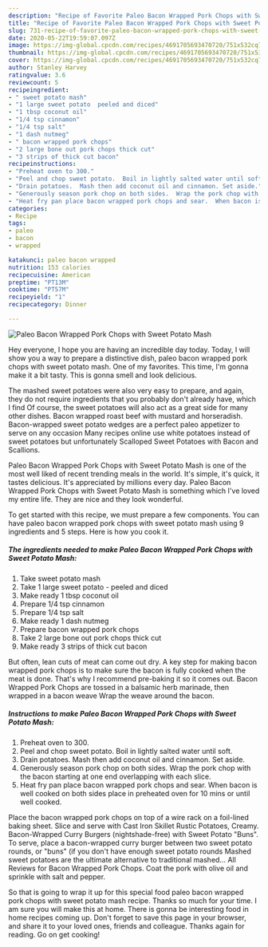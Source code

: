 ```yaml
---
description: "Recipe of Favorite Paleo Bacon Wrapped Pork Chops with Sweet Potato Mash"
title: "Recipe of Favorite Paleo Bacon Wrapped Pork Chops with Sweet Potato Mash"
slug: 731-recipe-of-favorite-paleo-bacon-wrapped-pork-chops-with-sweet-potato-mash
date: 2020-05-22T19:59:07.097Z
image: https://img-global.cpcdn.com/recipes/4691705693470720/751x532cq70/paleo-bacon-wrapped-pork-chops-with-sweet-potato-mash-recipe-main-photo.jpg
thumbnail: https://img-global.cpcdn.com/recipes/4691705693470720/751x532cq70/paleo-bacon-wrapped-pork-chops-with-sweet-potato-mash-recipe-main-photo.jpg
cover: https://img-global.cpcdn.com/recipes/4691705693470720/751x532cq70/paleo-bacon-wrapped-pork-chops-with-sweet-potato-mash-recipe-main-photo.jpg
author: Stanley Harvey
ratingvalue: 3.6
reviewcount: 5
recipeingredient:
- " sweet potato mash"
- "1 large sweet potato  peeled and diced"
- "1 tbsp coconut oil"
- "1/4 tsp cinnamon"
- "1/4 tsp salt"
- "1 dash nutmeg"
- " bacon wrapped pork chops"
- "2 large bone out pork chops thick cut"
- "3 strips of thick cut bacon"
recipeinstructions:
- "Preheat oven to 300."
- "Peel and chop sweet potato.  Boil in lightly salted water until soft."
- "Drain potatoes.  Mash then add coconut oil and cinnamon. Set aside."
- "Generously season pork chop on both sides.  Wrap the pork chop with the bacon starting at one end overlapping with each slice."
- "Heat fry pan place bacon wrapped pork chops and sear.  When bacon is well  cooked on both sides place in preheated oven for 10 mins or until well cooked."
categories:
- Recipe
tags:
- paleo
- bacon
- wrapped

katakunci: paleo bacon wrapped 
nutrition: 153 calories
recipecuisine: American
preptime: "PT13M"
cooktime: "PT57M"
recipeyield: "1"
recipecategory: Dinner

---
```



![Paleo Bacon Wrapped Pork Chops with Sweet Potato Mash](https://img-global.cpcdn.com/recipes/4691705693470720/751x532cq70/paleo-bacon-wrapped-pork-chops-with-sweet-potato-mash-recipe-main-photo.jpg)

Hey everyone, I hope you are having an incredible day today. Today, I will show you a way to prepare a distinctive dish, paleo bacon wrapped pork chops with sweet potato mash. One of my favorites. This time, I'm gonna make it a bit tasty. This is gonna smell and look delicious.

The mashed sweet potatoes were also very easy to prepare, and again, they do not require ingredients that you probably don&#39;t already have, which I find Of course, the sweet potatoes will also act as a great side for many other dishes. Bacon wrapped roast beef with mustard and horseradish. Bacon-wrapped sweet potato wedges are a perfect paleo appetizer to serve on any occasion Many recipes online use white potatoes instead of sweet potatoes but unfortunately Scalloped Sweet Potatoes with Bacon and Scallions.

Paleo Bacon Wrapped Pork Chops with Sweet Potato Mash is one of the most well liked of recent trending meals in the world. It's simple, it's quick, it tastes delicious. It's appreciated by millions every day. Paleo Bacon Wrapped Pork Chops with Sweet Potato Mash is something which I've loved my entire life. They are nice and they look wonderful.


To get started with this recipe, we must prepare a few components. You can have paleo bacon wrapped pork chops with sweet potato mash using 9 ingredients and 5 steps. Here is how you cook it.

<!--inarticleads1-->

##### The ingredients needed to make Paleo Bacon Wrapped Pork Chops with Sweet Potato Mash:

1. Take  sweet potato mash
1. Take 1 large sweet potato - peeled and diced
1. Make ready 1 tbsp coconut oil
1. Prepare 1/4 tsp cinnamon
1. Prepare 1/4 tsp salt
1. Make ready 1 dash nutmeg
1. Prepare  bacon wrapped pork chops
1. Take 2 large bone out pork chops thick cut
1. Make ready 3 strips of thick cut bacon


But often, lean cuts of meat can come out dry. A key step for making bacon wrapped pork chops is to make sure the bacon is fully cooked when the meat is done. That&#39;s why I recommend pre-baking it so it comes out. Bacon Wrapped Pork Chops are tossed in a balsamic herb marinade, then wrapped in a bacon weave Wrap the weave around the bacon. 

<!--inarticleads2-->

##### Instructions to make Paleo Bacon Wrapped Pork Chops with Sweet Potato Mash:

1. Preheat oven to 300.
1. Peel and chop sweet potato.  Boil in lightly salted water until soft.
1. Drain potatoes.  Mash then add coconut oil and cinnamon. Set aside.
1. Generously season pork chop on both sides.  Wrap the pork chop with the bacon starting at one end overlapping with each slice.
1. Heat fry pan place bacon wrapped pork chops and sear.  When bacon is well  cooked on both sides place in preheated oven for 10 mins or until well cooked.


Place the bacon wrapped pork chops on top of a wire rack on a foil-lined baking sheet. Slice and serve with Cast Iron Skillet Rustic Potatoes, Creamy. Bacon-Wrapped Curry Burgers (nightshade-free) with Sweet Potato &#34;Buns&#34;. To serve, place a bacon-wrapped curry burger between two sweet potato rounds, or &#34;buns&#34; (if you don&#39;t have enough sweet potato rounds Mashed sweet potatoes are the ultimate alternative to traditional mashed… All Reviews for Bacon Wrapped Pork Chops. Coat the pork with olive oil and sprinkle with salt and pepper. 

So that is going to wrap it up for this special food paleo bacon wrapped pork chops with sweet potato mash recipe. Thanks so much for your time. I am sure you will make this at home. There is gonna be interesting food in home recipes coming up. Don't forget to save this page in your browser, and share it to your loved ones, friends and colleague. Thanks again for reading. Go on get cooking!
